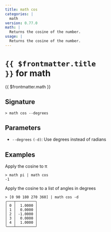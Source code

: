 ```yaml
---
title: math cos
categories: |
  math
version: 0.77.0
math: |
  Returns the cosine of the number.
usage: |
  Returns the cosine of the number.
---
```


# <code>{{ $frontmatter.title }}</code> for math

<div class='command-title'>{{ $frontmatter.math }}</div>

## Signature

```> math cos --degrees```

## Parameters

 -  `--degrees` `(-d)`: Use degrees instead of radians

## Examples

Apply the cosine to π
```shell
> math pi | math cos
-1
```

Apply the cosine to a list of angles in degrees
```shell
> [0 90 180 270 360] | math cos -d
╭───┬─────────╮
│ 0 │  1.0000 │
│ 1 │  0.0000 │
│ 2 │ -1.0000 │
│ 3 │  0.0000 │
│ 4 │  1.0000 │
╰───┴─────────╯

```
